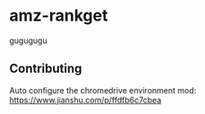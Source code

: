 # amz-rankget
gugugugu
## Contributing
Auto configure the chromedrive environment mod: https://www.jianshu.com/p/ffdfb6c7cbea

